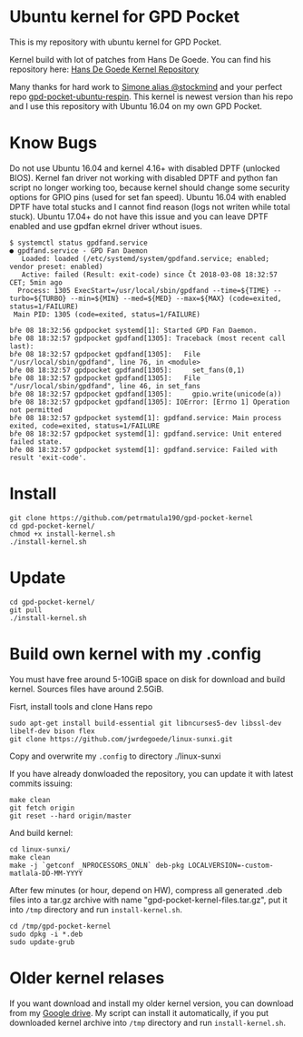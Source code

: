 # Ubuntu kernel for GPD Pocket
This is my repository with ubuntu kernel for GPD Pocket. 

Kernel build with lot of patches from Hans De Goede. You can find his repository here:
[Hans De Goede Kernel Repository](https://github.com/jwrdegoede/linux-sunxi.git)

Many thanks for hard work to [Simone alias @stockmind](https://github.com/stockmind) and your perfect repo [gpd-pocket-ubuntu-respin](https://github.com/stockmind/gpd-pocket-ubuntu-respin).
This kernel is newest version than his repo and I use this repository with Ubuntu 16.04 on my own GPD Pocket.

# Know Bugs
Do not use Ubuntu 16.04 and kernel 4.16+ with disabled DPTF (unlocked BIOS). 
Kernel fan driver not working with disabled DPTF and python fan script no longer working too, because kernel should change some security options for GPIO pins (used for set fan speed). Ubuntu 16.04 with enabled DPTF have total stucks and I cannot find reason (logs not writen while total stuck). 
Ubuntu 17.04+ do not have this issue and you can leave DPTF enabled and use gpdfan ekrnel driver wthout isues.

```
$ systemctl status gpdfand.service
● gpdfand.service - GPD Fan Daemon
   Loaded: loaded (/etc/systemd/system/gpdfand.service; enabled; vendor preset: enabled)
   Active: failed (Result: exit-code) since Čt 2018-03-08 18:32:57 CET; 5min ago
  Process: 1305 ExecStart=/usr/local/sbin/gpdfand --time=${TIME} --turbo=${TURBO} --min=${MIN} --med=${MED} --max=${MAX} (code=exited, status=1/FAILURE)
 Main PID: 1305 (code=exited, status=1/FAILURE)

bře 08 18:32:56 gpdpocket systemd[1]: Started GPD Fan Daemon.
bře 08 18:32:57 gpdpocket gpdfand[1305]: Traceback (most recent call last):
bře 08 18:32:57 gpdpocket gpdfand[1305]:   File "/usr/local/sbin/gpdfand", line 76, in <module>
bře 08 18:32:57 gpdpocket gpdfand[1305]:     set_fans(0,1)
bře 08 18:32:57 gpdpocket gpdfand[1305]:   File "/usr/local/sbin/gpdfand", line 46, in set_fans
bře 08 18:32:57 gpdpocket gpdfand[1305]:     gpio.write(unicode(a))
bře 08 18:32:57 gpdpocket gpdfand[1305]: IOError: [Errno 1] Operation not permitted
bře 08 18:32:57 gpdpocket systemd[1]: gpdfand.service: Main process exited, code=exited, status=1/FAILURE
bře 08 18:32:57 gpdpocket systemd[1]: gpdfand.service: Unit entered failed state.
bře 08 18:32:57 gpdpocket systemd[1]: gpdfand.service: Failed with result 'exit-code'.
```

# Install
```
git clone https://github.com/petrmatula190/gpd-pocket-kernel
cd gpd-pocket-kernel/
chmod +x install-kernel.sh
./install-kernel.sh
```

# Update
```
cd gpd-pocket-kernel/
git pull
./install-kernel.sh
```

# Build own kernel with my .config

You must have free around 5-10GiB space on disk for download and build kernel. Sources files have around 2.5GiB.

Fisrt, install tools and clone Hans repo
```
sudo apt-get install build-essential git libncurses5-dev libssl-dev libelf-dev bison flex
git clone https://github.com/jwrdegoede/linux-sunxi.git
```
Copy and overwrite my `.config` to directory ./linux-sunxi

If you have already donwloaded the repository, you can update it with latest commits issuing:
```
make clean
git fetch origin
git reset --hard origin/master
```

And build kernel:
```
cd linux-sunxi/
make clean
make -j `getconf _NPROCESSORS_ONLN` deb-pkg LOCALVERSION=-custom-matlala-DD-MM-YYYY
```
After few minutes (or hour, depend on HW), compress all generated .deb files into a tar.gz archive with name "gpd-pocket-kernel-files.tar.gz", put it into `/tmp` directory and run `install-kernel.sh`.
```
cd /tmp/gpd-pocket-kernel
sudo dpkg -i *.deb
sudo update-grub
```

# Older kernel relases
If you want download and install my older kernel version, you can download from my [Google drive](https://drive.google.com/drive/folders/1XmwYXIRxsdo4GZti8woYtvhOI1pvXB9c). My script can install it automatically, if you put downloaded kernel archive into `/tmp` directory and run `install-kernel.sh`.
